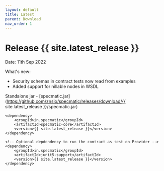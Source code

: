 ```yaml
---
layout: default
title: Latest
parent: Download
nav_order: 1
---
```


Release {{ site.latest_release }}
=================================

Date: 11th Sep 2022

What's new:
- Security schemas in contract tests now read from examples
- Added support for nillable nodes in WSDL

Standalone jar - [specmatic.jar](https://github.com/znsio/specmatic/releases/download/{{ site.latest_release }}/specmatic.jar)

```
<dependency>
    <groupId>in.specmatic</groupId>
    <artifactId>specmatic-core</artifactId>
    <version>{{ site.latest_release }}</version>
</dependency>

<!-- Optional depdendency to run the contract as test on Provider -->
<dependency>
    <groupId>in.specmatic</groupId>
    <artifactId>junit5-support</artifactId>
    <version>{{ site.latest_release }}</version>
</dependency>
```
